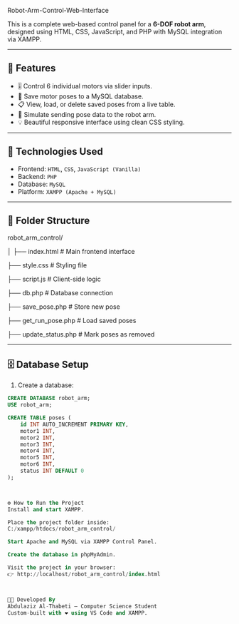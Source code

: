 Robot-Arm-Control-Web-Interface

This is a complete web-based control panel for a **6-DOF robot arm**, designed using HTML, CSS, JavaScript, and PHP with MySQL integration via XAMPP.

---

## 🚀 Features

- 🎚️ Control 6 individual motors via slider inputs.
- 💾 Save motor poses to a MySQL database.
- 📋 View, load, or delete saved poses from a live table.
- 📡 Simulate sending pose data to the robot arm.
- 💡 Beautiful responsive interface using clean CSS styling.

---

## 🧱 Technologies Used

- Frontend: `HTML`, `CSS`, `JavaScript (Vanilla)`
- Backend: `PHP`
- Database: `MySQL`
- Platform: `XAMPP (Apache + MySQL)`

---

## 📂 Folder Structure

robot_arm_control/

│
├── index.html # Main frontend interface

├── style.css # Styling file

├── script.js # Client-side logic

├── db.php # Database connection

├── save_pose.php # Store new pose

├── get_run_pose.php # Load saved poses

├── update_status.php # Mark poses as removed



---

## 🗄️ Database Setup

1. Create a database:

```sql
CREATE DATABASE robot_arm;
USE robot_arm;

CREATE TABLE poses (
    id INT AUTO_INCREMENT PRIMARY KEY,
    motor1 INT,
    motor2 INT,
    motor3 INT,
    motor4 INT,
    motor5 INT,
    motor6 INT,
    status INT DEFAULT 0
);



⚙️ How to Run the Project
Install and start XAMPP.

Place the project folder inside:
C:/xampp/htdocs/robot_arm_control/

Start Apache and MySQL via XAMPP Control Panel.

Create the database in phpMyAdmin.

Visit the project in your browser:
👉 http://localhost/robot_arm_control/index.html



🧑‍💻 Developed By
Abdulaziz Al-Thabeti — Computer Science Student
Custom-built with ❤️ using VS Code and XAMPP.






